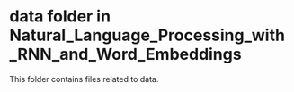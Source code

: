 # data folder in Natural_Language_Processing_with_RNN_and_Word_Embeddings 
This folder contains files related to data. 
